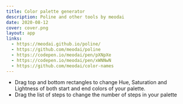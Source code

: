 ```yaml
---
title: Color palette generator
description: Poline and other tools by meodai
date: 2020-08-12
cover: cover.png
layout: app
links:
  - https://meodai.github.io/poline/
  - https://github.com/meodai/poline
  - https://codepen.io/meodai/pen/pXNpXe
  - https://codepen.io/meodai/pen/xWNNwN
  - https://github.com/meodai/color-names
---
```


<client-only>

  <color-palette id="palette" class="max-w-60ch rounded-2xl overflow-hidden" />
  <div class="my-4  max-w-90 transform">
    <save-svg class="" svg="palette" />
  </div>

</client-only>

- Drag top and bottom rectangles to change Hue, Saturation and Lightness of both start and end colors of your palette.
- Drag the list of steps to change the number of steps in your palette
